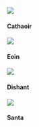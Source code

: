 <div class="container">
<div class=" col-xl-8 offset-xl-2 col-lg-10 offset-lg-1">
<!-- Control the column width, and how they should appear on different devices -->
<div class="row">

<div class="list-squares-item">
<img src="/assets/img/hello_world.jpeg">
<h4>Cathaoir</h4>
</div>

<div class="list-squares-item">
<a href="https://www.google.com/"><img src="/assets/img/hello_world.jpeg" class="item-img"></a>
<h4>Eoin</h4>
</div>
    
<div class="list-squares-item">
<a href="https://www.google.com/"><img src="/assets/img/hello_world.jpeg" class="item-img"></a>
<h4>Dishant</h4>
</div>
    
<div class="list-squares-item">
<a href="https://www.google.com/"><img src="/assets/img/hello_world.jpeg" class="item-img"></a>
<h4>Santa</h4>
</div>

</div>
</div>
</div>

  


